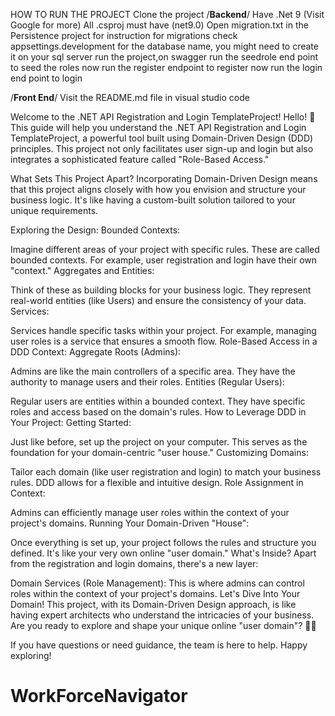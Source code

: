 HOW TO RUN THE PROJECT
Clone the project
/**Backend**/
Have .Net 9 (Visit Google for more) 
All .csproj must have (net9.0)
Open migration.txt in the Persistence project for instruction for migrations
check appsettings.development for the database name, you might need to create it on your sql server
run the project,on swagger run the seedrole end point to seed the roles
now run the register endpoint to register
now run the login end point to login

/**Front End**/
Visit the README.md file in visual studio code



Welcome to the .NET API Registration and Login TemplateProject!
Hello! 🌟 This guide will help you understand the .NET API Registration and Login TemplateProject, a powerful tool built using Domain-Driven Design (DDD) principles. This project not only facilitates user sign-up and login but also integrates a sophisticated feature called "Role-Based Access."

What Sets This Project Apart?
Incorporating Domain-Driven Design means that this project aligns closely with how you envision and structure your business logic. It's like having a custom-built solution tailored to your unique requirements.

Exploring the Design:
Bounded Contexts:

Imagine different areas of your project with specific rules. These are called bounded contexts. For example, user registration and login have their own "context."
Aggregates and Entities:

Think of these as building blocks for your business logic. They represent real-world entities (like Users) and ensure the consistency of your data.
Services:

Services handle specific tasks within your project. For example, managing user roles is a service that ensures a smooth flow.
Role-Based Access in a DDD Context:
Aggregate Roots (Admins):

Admins are like the main controllers of a specific area. They have the authority to manage users and their roles.
Entities (Regular Users):

Regular users are entities within a bounded context. They have specific roles and access based on the domain's rules.
How to Leverage DDD in Your Project:
Getting Started:

Just like before, set up the project on your computer. This serves as the foundation for your domain-centric "user house."
Customizing Domains:

Tailor each domain (like user registration and login) to match your business rules. DDD allows for a flexible and intuitive design.
Role Assignment in Context:

Admins can efficiently manage user roles within the context of your project's domains.
Running Your Domain-Driven "House":

Once everything is set up, your project follows the rules and structure you defined. It's like your very own online "user domain."
What's Inside?
Apart from the registration and login domains, there's a new layer:

Domain Services (Role Management): This is where admins can control roles within the context of your project's domains.
Let's Dive Into Your Domain!
This project, with its Domain-Driven Design approach, is like having expert architects who understand the intricacies of your business. Are you ready to explore and shape your unique online "user domain"? 🚀🏰

If you have questions or need guidance, the team is here to help. Happy exploring!
# WorkForceNavigator
